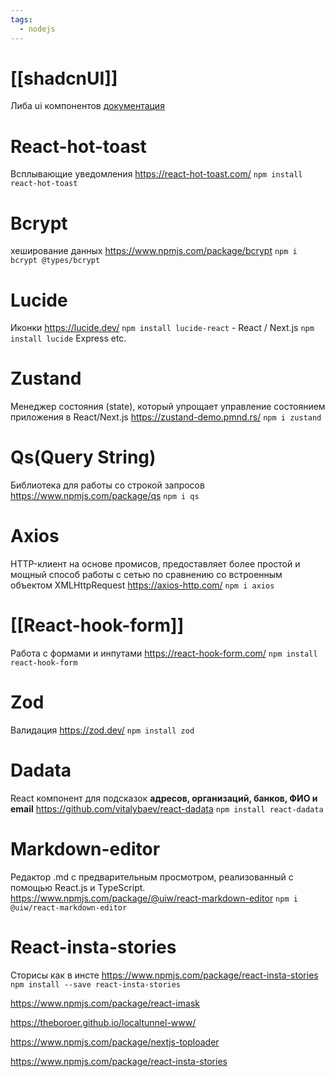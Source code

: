 ```yaml
---
tags:
  - nodejs
---
```

# [[shadcnUI]] 
Либа ui компонентов
[документация](https://ui.shadcn.com/)
# React-hot-toast 
Всплывающие уведомления
https://react-hot-toast.com/
`npm install react-hot-toast`
# Bcrypt
хеширование данных
https://www.npmjs.com/package/bcrypt
`npm i bcrypt @types/bcrypt` 
# Lucide
Иконки
https://lucide.dev/
`npm install lucide-react` - React / Next.js
`npm install lucide` Express etc.
# Zustand
Менеджер состояния (state), который упрощает управление состоянием приложения в React/Next.js
https://zustand-demo.pmnd.rs/
`npm i zustand`
# Qs(Query String)
Библиотека для работы со строкой запросов 
https://www.npmjs.com/package/qs
`npm i qs`
# Axios
HTTP-клиент на основе промисов, предоставляет более простой и мощный способ работы с сетью по сравнению со встроенным объектом XMLHttpRequest
https://axios-http.com/
`npm i axios`
# [[React-hook-form]]
Работа с формами и инпутами
https://react-hook-form.com/
`npm install react-hook-form`
# Zod
Валидация
https://zod.dev/
`npm install zod`
# Dadata
React компонент для подсказок **адресов, организаций, банков, ФИО и email** 
https://github.com/vitalybaev/react-dadata
`npm install react-dadata`

# Markdown-editor
Редактор .md с предварительным просмотром, реализованный с помощью React.js и TypeScript.
https://www.npmjs.com/package/@uiw/react-markdown-editor
`npm i @uiw/react-markdown-editor`

# React-insta-stories
Сторисы как в инсте
https://www.npmjs.com/package/react-insta-stories
`npm install --save react-insta-stories`


https://www.npmjs.com/package/react-imask

https://theboroer.github.io/localtunnel-www/

https://www.npmjs.com/package/nextjs-toploader

https://www.npmjs.com/package/react-insta-stories